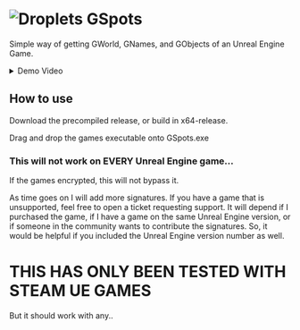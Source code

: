 # ![Droplets](https://github.com/user-attachments/assets/b78ae8fe-da35-414b-a720-cf7c7241ddd0) GSpots

Simple way of getting GWorld, GNames, and GObjects of an Unreal Engine Game.

<details>

  <summary>Demo Video</summary>

  https://github.com/user-attachments/assets/09385216-2965-4023-9e87-830c1a8e0818

</details>

## How to use

Download the precompiled release, or build in x64-release. 

Drag and drop the games executable onto GSpots.exe

### This will not work on EVERY Unreal Engine game...

If the games encrypted, this will not bypass it. 

As time goes on I will add more signatures. If you have a game that is unsupported, feel free to open a ticket requesting support. It will depend if I purchased the game, if I have a game on the same Unreal Engine version, or if someone in the community wants to contribute the signatures. So, it would be helpful if you included the Unreal Engine version number as well. 

# THIS HAS ONLY BEEN TESTED WITH STEAM UE GAMES

But it should work with any..
